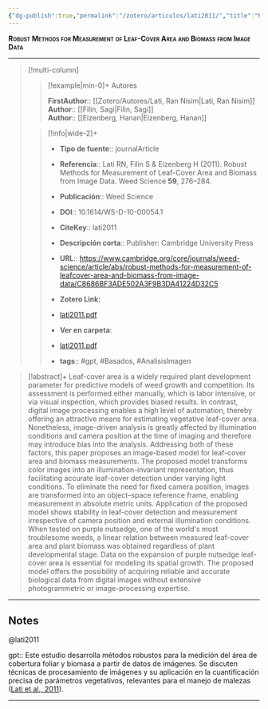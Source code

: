```yaml
---
{"dg-publish":true,"permalink":"/zotero/articulos/lati2011/","title":"Robust Methods for Measurement of Leaf-Cover Area and Biomass from Image Data","tags":["#zotero"]}
---
```



<span style="font-variant:small-caps; font-weight: bold;">Robust Methods for Measurement of Leaf-Cover Area and Biomass from Image Data</span>

---


> [!multi-column]
>
>> [!example|min-0]+ Autores
>> 
>> **FirstAuthor**:: [[Zotero/Autores/Lati, Ran Nisim\|Lati, Ran Nisim]]  
>> **Author**:: [[Filin, Sagi\|Filin, Sagi]]  
>> **Author**:: [[Eizenberg, Hanan\|Eizenberg, Hanan]]  
 >
>
>> [!info|wide-2]+
>>
>> - **Tipo de fuente**:: journalArticle
>> - **Referencia**:: Lati RN, Filin S & Eizenberg H (2011). Robust Methods for Measurement of Leaf-Cover Area and Biomass from Image Data. Weed Science **59**, 276–284.
>> - **Publicación**:: Weed Science
>> - **DOI**:: 10.1614/WS-D-10-00054.1
>> - **CiteKey**:: lati2011
>> - **Descripción corta**:: Publisher: Cambridge University Press
>> - **URL**:: https://www.cambridge.org/core/journals/weed-science/article/abs/robust-methods-for-measurement-of-leafcover-area-and-biomass-from-image-data/C8686BF3ADE502A3F9B3DA41224D32C5
>> - **Zotero Link:** 
>> - [lati2011.pdf](zotero://select/library/items/95Z7F9HA)
>>
>> - **Ver en carpeta**: 
>> - [lati2011.pdf](file://J:\OneDrive\Articulos\lati2011.pdf)
>> - **tags**:: #gpt, #Basados, #AnalisisImagen



> [!abstract]+ 
>Leaf-cover area is a widely required plant development parameter for predictive models of weed growth and competition. Its assessment is performed either manually, which is labor intensive, or via visual inspection, which provides biased results. In contrast, digital image processing enables a high level of automation, thereby offering an attractive means for estimating vegetative leaf-cover area. Nonetheless, image-driven analysis is greatly affected by illumination conditions and camera position at the time of imaging and therefore may introduce bias into the analysis. Addressing both of these factors, this paper proposes an image-based model for leaf-cover area and biomass measurements. The proposed model transforms color images into an illumination-invariant representation, thus facilitating accurate leaf-cover detection under varying light conditions. To eliminate the need for fixed camera position, images are transformed into an object–space reference frame, enabling measurement in absolute metric units. Application of the proposed model shows stability in leaf-cover detection and measurement irrespective of camera position and external illumination conditions. When tested on purple nutsedge, one of the world's most troublesome weeds, a linear relation between measured leaf-cover area and plant biomass was obtained regardless of plant developmental stage. Data on the expansion of purple nutsedge leaf-cover area is essential for modeling its spatial growth. The proposed model offers the possibility of acquiring reliable and accurate biological data from digital images without extensive photogrammetric or image-processing expertise.


--- 

## Notes

@lati2011

gpt:: Este estudio desarrolla métodos robustos para la medición del área de cobertura foliar y biomasa a partir de datos de imágenes. Se discuten técnicas de procesamiento de imágenes y su aplicación en la cuantificación precisa de parámetros vegetativos, relevantes para el manejo de malezas ([Lati et al., 2011](zotero://select/library/items/ISY9M4VF)).






---







